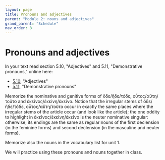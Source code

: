```yaml
---
layout: page
title: Pronouns and adjectives
parent: "Module 2: nouns and adjectives"
grand_parent: "Schedule"
nav_order: 8
---
```



# Pronouns and adjectives


In your text read section 5.10, "Adjectives" and 5.11, "Demonstrative pronouns," online here:


- [5.10](https://hellenike.github.io/textbook/topics/module2/demonstratives/), "Adjectives"
- [5.11](https://hellenike.github.io/textbook/topics/module2/demonstratives/), "Demonstrative pronouns"


Memorize the nominative and genitive forms of ὅδε/ἥδε/τόδε, οὗτος/αὕτη/τοῦτο and ἐκεῖνος/ἐκείνη/ἐκεῖνο.  Notice that the irregular stems of ὅδε/ἥδε/τόδε, οὗτος/αὕτη/τοῦτο occur in exactly the same places where the irregular stems of the article occur (and look like the article);  the one oddity to highlight in ἐκεῖνος/ἐκείνη/ἐκεῖνο is the neuter nominative singular: otherwise, its endings are the same as regular nouns of the first declension (in the feminine forms) and second declension (in the masculine and neuter forms).

Memorize also the nouns in the vocabulary list for unit 1.

We will practice using these pronouns and nouns together in class.
